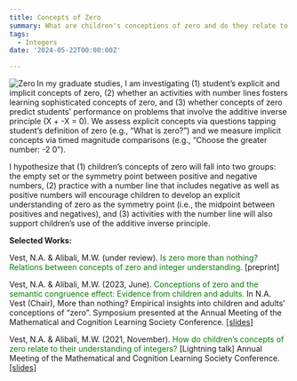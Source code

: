 ```yaml
---
title: Concepts of Zero
summary: What are children's conceptions of zero and do they relate to integer knowledge?
tags:
  - Integers
date: '2024-05-22T00:00:00Z'

---
```

<img align="left" src="n-vest/n-vest.github.io/content/project/understandingzero/zero.png" alt="Zero"> In my graduate studies, I am investigating (1) student’s explicit and implicit concepts of zero, (2) whether an activities with number lines fosters learning sophisticated concepts of zero, and (3) whether concepts of zero predict students’ performance on problems that involve the additive inverse principle (X + -X = 0). We assess explicit concepts via questions tapping student’s definition of zero (e.g., “What is zero?”) and we measure implicit concepts via timed magnitude comparisons (e.g., “Choose the greater number: -2  0”). 

I hypothesize that (1) children’s concepts of zero will fall into two groups: the empty set or the symmetry point between positive and negative numbers, (2) practice with a number line that includes negative as well as positive numbers will encourage children to develop an explicit understanding of zero as the symmetry point (i.e., the midpoint between positives and negatives), and (3) activities with the number line will also support children’s use of the additive inverse principle. 

<strong>Selected Works:</strong>  

Vest, N.A. & Alibali, M.W. (under review). <span style="color:green">Is zero more than nothing? Relations between concepts of zero and integer understanding.</span> [preprint]

Vest, N.A. & Alibali, M.W. (2023, June). <span style="color:green">Conceptions of zero and the semantic congruence effect: Evidence from children and adults.</span> In N.A. Vest (Chair), More than nothing? Empirical insights into children and adults’ conceptions of “zero”. Symposium presented at the Annual Meeting of the Mathematical and Cognition Learning Society Conference. [[slides]](https://n-vest.github.io/project/understandingzero/VestAlibali_2023.pdf)

Vest, N.A. & Alibali, M.W. (2021, November). <span style="color:green">How do children’s concepts of zero relate to their understanding of integers?</span> [Lightning talk] Annual Meeting of the Mathematical and Cognition Learning Society Conference. [[slides]](https://n-vest.github.io/project/understandingzero/VestAlibali_2021.pdf)
